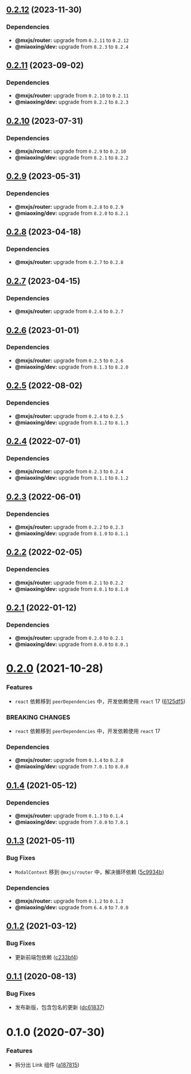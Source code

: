 ## [0.2.12](https://github.com/miaoxing/mxjs-router-modal/compare/v0.2.11...v0.2.12) (2023-11-30)





### Dependencies

* **@mxjs/router:** upgrade from `0.2.11` to `0.2.12`
* **@miaoxing/dev:** upgrade from `8.2.3` to `8.2.4`

## [0.2.11](https://github.com/miaoxing/mxjs-router-modal/compare/v0.2.10...v0.2.11) (2023-09-02)





### Dependencies

* **@mxjs/router:** upgrade from `0.2.10` to `0.2.11`
* **@miaoxing/dev:** upgrade from `8.2.2` to `8.2.3`

## [0.2.10](https://github.com/miaoxing/mxjs-router-modal/compare/v0.2.9...v0.2.10) (2023-07-31)





### Dependencies

* **@mxjs/router:** upgrade from `0.2.9` to `0.2.10`
* **@miaoxing/dev:** upgrade from `8.2.1` to `8.2.2`

## [0.2.9](https://github.com/miaoxing/mxjs-router-modal/compare/v0.2.8...v0.2.9) (2023-05-31)





### Dependencies

* **@mxjs/router:** upgrade from `0.2.8` to `0.2.9`
* **@miaoxing/dev:** upgrade from `8.2.0` to `8.2.1`

## [0.2.8](https://github.com/miaoxing/mxjs-router-modal/compare/v0.2.7...v0.2.8) (2023-04-18)





### Dependencies

* **@mxjs/router:** upgrade from `0.2.7` to `0.2.8`

## [0.2.7](https://github.com/miaoxing/mxjs-router-modal/compare/v0.2.6...v0.2.7) (2023-04-15)





### Dependencies

* **@mxjs/router:** upgrade from `0.2.6` to `0.2.7`

## [0.2.6](https://github.com/miaoxing/mxjs-router-modal/compare/v0.2.5...v0.2.6) (2023-01-01)





### Dependencies

* **@mxjs/router:** upgrade from `0.2.5` to `0.2.6`
* **@miaoxing/dev:** upgrade from `8.1.3` to `8.2.0`

## [0.2.5](https://github.com/miaoxing/mxjs-router-modal/compare/v0.2.4...v0.2.5) (2022-08-02)





### Dependencies

* **@mxjs/router:** upgrade from `0.2.4` to `0.2.5`
* **@miaoxing/dev:** upgrade from `8.1.2` to `8.1.3`

## [0.2.4](https://github.com/miaoxing/mxjs-router-modal/compare/v0.2.3...v0.2.4) (2022-07-01)





### Dependencies

* **@mxjs/router:** upgrade from `0.2.3` to `0.2.4`
* **@miaoxing/dev:** upgrade from `8.1.1` to `8.1.2`

## [0.2.3](https://github.com/miaoxing/mxjs-router-modal/compare/v0.2.2...v0.2.3) (2022-06-01)





### Dependencies

* **@mxjs/router:** upgrade from `0.2.2` to `0.2.3`
* **@miaoxing/dev:** upgrade from `8.1.0` to `8.1.1`

## [0.2.2](https://github.com/miaoxing/mxjs-router-modal/compare/v0.2.1...v0.2.2) (2022-02-05)





### Dependencies

* **@mxjs/router:** upgrade from `0.2.1` to `0.2.2`
* **@miaoxing/dev:** upgrade from `8.0.1` to `8.1.0`

## [0.2.1](https://github.com/miaoxing/mxjs-router-modal/compare/v0.2.0...v0.2.1) (2022-01-12)





### Dependencies

* **@mxjs/router:** upgrade from `0.2.0` to `0.2.1`
* **@miaoxing/dev:** upgrade from `8.0.0` to `8.0.1`

# [0.2.0](https://github.com/miaoxing/mxjs-router-modal/compare/v0.1.4...v0.2.0) (2021-10-28)


### Features

* `react` 依赖移到 `peerDependencies` 中，开发依赖使用 `react` 17 ([6125df5](https://github.com/miaoxing/mxjs-router-modal/commit/6125df5778b0300dd4665eb28cf6c4f72685b153))


### BREAKING CHANGES

* `react` 依赖移到 `peerDependencies` 中，开发依赖使用 `react` 17





### Dependencies

* **@mxjs/router:** upgrade from `0.1.4` to `0.2.0`
* **@miaoxing/dev:** upgrade from `7.0.1` to `8.0.0`

## [0.1.4](https://github.com/miaoxing/mxjs-router-modal/compare/v0.1.3...v0.1.4) (2021-05-12)





### Dependencies

* **@mxjs/router:** upgrade from `0.1.3` to `0.1.4`
* **@miaoxing/dev:** upgrade from `7.0.0` to `7.0.1`

## [0.1.3](https://github.com/miaoxing/mxjs-router-modal/compare/v0.1.2...v0.1.3) (2021-05-11)


### Bug Fixes

* `ModalContext` 移到 `@mxjs/router` 中，解决循环依赖 ([5c9934b](https://github.com/miaoxing/mxjs-router-modal/commit/5c9934ba21bd9c463cf8f02927debef0e6cb1e65))





### Dependencies

* **@mxjs/router:** upgrade from `0.1.2` to `0.1.3`
* **@miaoxing/dev:** upgrade from `6.4.0` to `7.0.0`

## [0.1.2](https://github.com/miaoxing/mxjs-router-modal/compare/v0.1.1...v0.1.2) (2021-03-12)


### Bug Fixes

* 更新前端包依赖 ([c233bf4](https://github.com/miaoxing/mxjs-router-modal/commit/c233bf4a5c2ebeff4620b22b05ff515638ef7150))

## [0.1.1](https://github.com/miaoxing/mxjs-router-modal/compare/v0.1.0...v0.1.1) (2020-08-13)


### Bug Fixes

* 发布新版，包含包名的更新 ([dc61837](https://github.com/miaoxing/mxjs-router-modal/commit/dc61837160d96317f31e3fa4d479433b7a079bc6))

# 0.1.0 (2020-07-30)


### Features

* 拆分出 Link 组件 ([a187815](https://github.com/miaoxing/mxjs-router-modal/commit/a1878150627e70f1308dd427ed1d5482db9e1e27))
